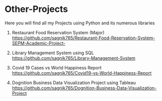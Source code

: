 # Other-Projects
Here you will find all my Projects using Python and its numerous libraries

1. Restaurant Food Reservation System (Major)    https://github.com/sagnik765/Restaurant-Food-Reservation-System-SEPM-Academic-Project-

2. Library Management System using SQL https://github.com/sagnik765/Library-Management-System

3. Covid 19 Cases vs World Happiness Report  https://github.com/sagnik765/Covid19-vs-World-Happiness-Report

4. Dognition Business Data Visualization Project using Tableau    https://github.com/sagnik765/Dognition-Business-Data-Visualization-Project


